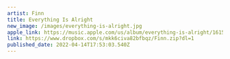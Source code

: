 ```yaml
---
artist: Finn
title: Everything Is Alright
new_image: /images/everything-is-alright.jpg
apple_link: https://music.apple.com/us/album/everything-is-alright/1615085502
link: https://www.dropbox.com/s/mkk6civa82bfbqz/Finn.zip?dl=1
published_date: 2022-04-14T17:53:03.540Z
---
```

